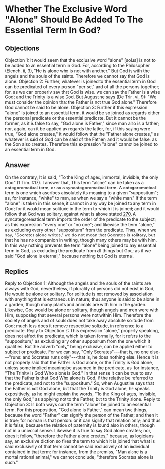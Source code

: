 # Whether The Exclusive Word "Alone" Should Be Added To The Essential Term In God?
## Objections
Objection 1: It would seem that the exclusive word "alone" [solus] is not to be added to an essential term in God. For, according to the Philosopher (Elench. ii, 3), "He is alone who is not with another." But God is with the angels and the souls of the saints. Therefore we cannot say that God is alone.
Objection 2: Further, whatever is joined to the essential term in God can be predicated of every person "per se," and of all the persons together; for, as we can properly say that God is wise, we can say the Father is a wise God; and the Trinity is a wise God. But Augustine says (De Trin. vi, 9): "We must consider the opinion that the Father is not true God alone." Therefore God cannot be said to be alone.
Objection 3: Further if this expression "alone" is joined to an essential term, it would be so joined as regards either the personal predicate or the essential predicate. But it cannot be the former, as it is false to say, "God alone is Father," since man also is a father; nor, again, can it be applied as regards the latter, for, if this saying were true, "God alone creates," it would follow that the "Father alone creates," as whatever is said of God can be said of the Father; and it would be false, as the Son also creates. Therefore this expression "alone" cannot be joined to an essential term in God.
## Answer
On the contrary, It is said, "To the King of ages, immortal, invisible, the only God" (1 Tim. 1:17).
I answer that, This term "alone" can be taken as a categorematical term, or as a syncategorematical term. A categorematical term is one which ascribes absolutely its meaning to a given "suppositum"; as, for instance, "white" to man, as when we say a "white man." If the term "alone" is taken in this sense, it cannot in any way be joined to any term in God; for it would mean solitude in the term to which it is joined; and it would follow that God was solitary, against what is above stated [270](A[2]). A syncategorematical term imports the order of the predicate to the subject; as this expression "every one" or "no one"; and likewise the term "alone," as excluding every other "suppositum" from the predicate. Thus, when we say, "Socrates alone writes," we do not mean that Socrates is solitary, but that he has no companion in writing, though many others may be with him. In this way nothing prevents the term "alone" being joined to any essential term in God, as excluding the predicate from all things but God; as if we said "God alone is eternal," because nothing but God is eternal.
## Replies
Reply to Objection 1: Although the angels and the souls of the saints are always with God, nevertheless, if plurality of persons did not exist in God, He would be alone or solitary. For solitude is not removed by association with anything that is extraneous in nature; thus anyone is said to be alone in a garden, though many plants and animals are with him in the garden. Likewise, God would be alone or solitary, though angels and men were with Him, supposing that several persons were not within Him. Therefore the society of angels and of souls does not take away absolute solitude from God; much less does it remove respective solitude, in reference to a predicate.
Reply to Objection 2: This expression "alone," properly speaking, does not affect the predicate, which is taken formally, for it refers to the "suppositum," as excluding any other suppositum from the one which it qualifies. But the adverb "only," being exclusive, can be applied either to subject or predicate. For we can say, "Only Socrates"---that is, no one else---"runs: and Socrates runs only"---that is, he does nothing else. Hence it is not properly said that the Father is God alone, or the Trinity is God alone, unless some implied meaning be assumed in the predicate, as, for instance, "The Trinity is God Who alone is God." In that sense it can be true to say that the Father is that God Who alone is God, if the relative be referred to the predicate, and not to the "suppositum." So, when Augustine says that the Father is not God alone, but that the Trinity is God alone, he speaks expositively, as he might explain the words, "To the King of ages, invisible, the only God," as applying not to the Father, but to the Trinity alone.
Reply to Objection 3: In both ways can the term "alone" be joined to an essential term. For this proposition, "God alone is Father," can mean two things, because the word "Father" can signify the person of the Father; and then it is true; for no man is that person: or it can signify that relation only; and thus it is false, because the relation of paternity is found also in others, though not in a univocal sense. Likewise it is true to say God alone creates; nor, does it follow, "therefore the Father alone creates," because, as logicians say, an exclusive diction so fixes the term to which it is joined that what is said exclusively of that term cannot be said exclusively of an individual contained in that term: for instance, from the premiss, "Man alone is a mortal rational animal," we cannot conclude, "therefore Socrates alone is such."